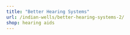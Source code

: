 ```yaml
---
title: "Better Hearing Systems"
url: /indian-wells/better-hearing-systems-2/
shop: hearing aids
---
```

